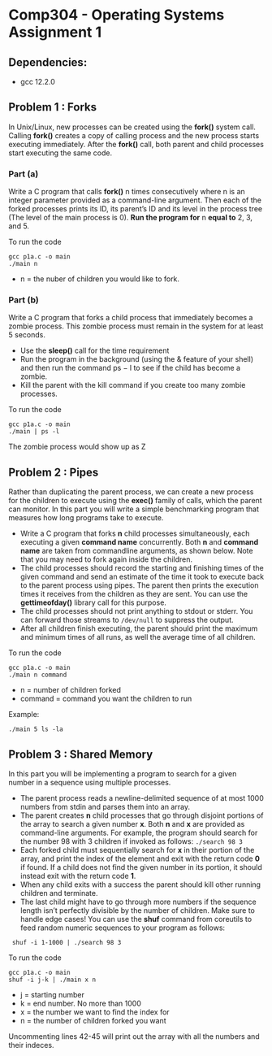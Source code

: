 # Comp304 - Operating Systems Assignment 1

## Dependencies:
- gcc 12.2.0

## Problem 1 :  Forks
In Unix/Linux, new processes can be created using the **fork()** system call. Calling **fork()** creates a copy of calling process and the new process starts executing immediately. After the **fork()** call, both parent and child processes start executing the same code.

### Part (a)
Write a C program that calls **fork()** n times consecutively where n is an integer parameter
provided as a command-line argument. Then each of the forked processes prints its ID, its
parent’s ID and its level in the process tree (The level of the main process is 0). **Run the
program for** n **equal to** 2, 3, and 5.

To run the code
```
gcc p1a.c -o main
./main n
```
- n = the nuber of children you would like to fork.

### Part (b)
Write a C program that forks a child process that immediately becomes a zombie process.
This zombie process must remain in the system for at least 5 seconds.
- Use the **sleep()** call for the time requirement
- Run the program in the background (using the & feature of your shell) and then run
the command ps − l to see if the child has become a zombie.
- Kill the parent with the kill command if you create too many zombie processes.

To run the code
```
gcc p1a.c -o main
./main | ps -l
```
The zombie process would show up as Z

## Problem 2 :  Pipes
Rather than duplicating the parent process, we can create a new process for the children to
execute using the **exec()** family of calls, which the parent can monitor. In this part you will
write a simple benchmarking program that measures how long programs take to execute.
- Write a C program that forks **n** child processes simultaneously, each executing a given
**command name** concurrently. Both **n** and **command name** are taken from commandline arguments, as shown below. Note that you may need to fork again inside the
children.
- The child processes should record the starting and finishing times of the given command
and send an estimate of the time it took to execute back to the parent process using
pipes. The parent then prints the execution times it receives from the children as they
are sent. You can use the **gettimeofday()** library call for this purpose.
- The child processes should not print anything to stdout or stderr. You can forward
those streams to `/dev/null` to suppress the output.
- After all children finish executing, the parent should print the maximum and minimum
times of all runs, as well the average time of all children.

To run the code
```
gcc p1a.c -o main
./main n command
```
- n = number of children forked
- command = command you want the children to run

Example:
```
./main 5 ls -la
```

## Problem 3 :  Shared Memory

In this part you will be implementing a program to search for a given number in a sequence
using multiple processes.
- The parent process reads a newline-delimited sequence of at most 1000 numbers from
stdin and parses them into an array.
- The parent creates **n** child processes that go through disjoint portions of the array to
search a given number **x**. Both **n** and **x** are provided as command-line arguments. For
example, the program should search for the number 98 with 3 children if invoked as
follows: `./search 98 3`
- Each forked child must sequentially search for **x** in their portion of the array, and print
the index of the element and exit with the return code **0** if found. If a child does not
find the given number in its portion, it should instead exit with the return code **1**.
- When any child exits with a success the parent should kill other running children and
terminate.
- The last child might have to go through more numbers if the sequence length isn’t
perfectly divisible by the number of children. Make sure to handle edge cases!
You can use the **shuf** command from coreutils to feed random numeric sequences to your
program as follows:
```
 shuf -i 1-1000 | ./search 98 3
```
To run the code
```
gcc p1a.c -o main
shuf -i j-k | ./main x n
```
- j = starting number
- k = end number. No more than 1000
- x = the number we want to find the index for
- n = the number of children forked you want

Uncommenting lines 42-45 will print out the array with all the numbers and their indeces.
